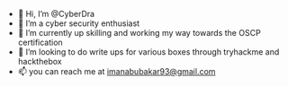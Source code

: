 - 👋 Hi, I’m @CyberDra
- 👀 I’m a cyber security enthusiast 
- 🌱 I’m currently up skilling and working my way towards the OSCP certification
- 💞️ I’m looking to do write ups for various boxes through tryhackme and hackthebox
- 📫 you can reach me at imanabubakar93@gmail.com 

<!---
CyberDra/CyberDra is a ✨ special ✨ repository because its `README.md` (this file) appears on your GitHub profile.
You can click the Preview link to take a look at your changes.
--->
